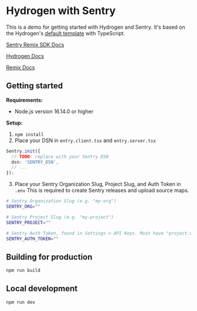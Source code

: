 # Hydrogen with Sentry

This is a demo for getting started with Hydrogen and Sentry. It's based on the Hydrogen's [default template](https://github.com/Shopify/hydrogen/tree/main/templates/skeleton) with TypeScript.


[Sentry Remix SDK Docs](https://docs.sentry.io/platforms/javascript/guides/remix/)

[Hydrogen Docs](https://shopify.dev/custom-storefronts/hydrogen)

[Remix Docs](https://remix.run/docs/en/main)

## Getting started

**Requirements:**

- Node.js version 16.14.0 or higher

**Setup:**

1. `npm install`
2. Place your DSN in `entry.client.tsx` and `entry.server.tsx`

```ts
Sentry.init({
  // TODO: replace with your Sentry DSN
  dsn: 'SENTRY_DSN',
  // ...
});
```
3. Place your Sentry Organization Slug, Project Slug, and Auth Token in `.env`
This is required to create Sentry releases and upload source maps.

```bash
# Sentry Organization Slug (e.g. "my-org")
SENTRY_ORG=""

# Sentry Project Slug (e.g. "my-project")
SENTRY_PROJECT=""

# Sentry Auth Token, found in Settings > API Keys. Must have "project:releases" scope.
SENTRY_AUTH_TOKEN=""
```

## Building for production

```bash
npm run build
```

## Local development

```bash
npm run dev
```
